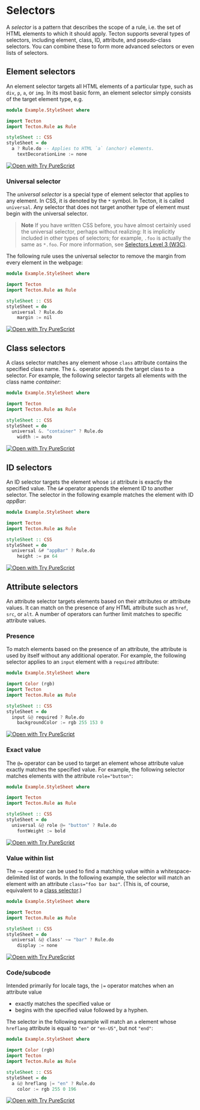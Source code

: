 # Selectors

A _selector_ is a pattern that describes the scope of a rule, i.e. the set of HTML elements to which it should apply. Tecton supports several types of selectors, including element, class, ID, attribute, and pseudo-class selectors. You can combine these to form more advanced selectors or even lists of selectors.

## Element selectors

An element selector targets all HTML elements of a particular type, such as `div`, `p`, `a`, or `img`. In its most basic form, an element selector simply consists of the target element type, e.g.

```haskell
module Example.StyleSheet where

import Tecton
import Tecton.Rule as Rule

styleSheet :: CSS
styleSheet = do
  a ? Rule.do -- Applies to HTML `a` (anchor) elements.
    textDecorationLine := none
```

[![Open with Try PureScript](https://shields.io/badge/-Open%20in%20Try%20PureScript-303748?logo=data:image/png;base64,iVBORw0KGgoAAAANSUhEUgAAABAAAAAQCAYAAAAf8/9hAAAAAXNSR0IArs4c6QAAAERlWElmTU0AKgAAAAgAAYdpAAQAAAABAAAAGgAAAAAAA6ABAAMAAAABAAEAAKACAAQAAAABAAAAEKADAAQAAAABAAAAEAAAAAA0VXHyAAAArElEQVQ4EeWRzQ6CMBCECSJnwOfiwN2YmCgn49F49cnrzNLdDFhfQDdpd+fbH2hbVf9lKaUaizZ/PTmSByv53I5AO8FjcQgKWqyXFGrYs0nAFEMAn0wEKARIN45ZSzMNfza1bHu4u2gNOzYIuFDMDnKyc73xN2gOdzv51w2YWKbHbzpTn7sfwQAmH0mIuHe98bzYNho1QGKUYr41n6xkg/atYlRfc0e9Svy+eAM93kRyOW/z2AAAAABJRU5ErkJggg==&style=flat)](https://try.purescript.org/?code=LYewJgrgNgpgBAUQB4ENgAdYDoDKAXAT1hwAsYY84B3MgJxgCgGBLDEWygBXqgjHgAUAVQB2zPABo4AgCQBKKQIA8APjlyWbDogBmOmAGNKAhHsN4NrdO0oAVWgU4R6OA7Wbpj9Ef1py4KADOcPaOzjCu7p6a1tqigSj6WADCIDC0BoIQIgn6qemZGjE2IeYgIsXatmUiWABK0PBBcA2wTIGExGQUcABcvXDJODgMHUQR3ZQAvHBgIAxwAXAA-C2NWHNwALRbcACC6JjMMMF4IHAAErYAsgAycAAGKA-SKCIGJOz+MLDAMCJ4QJYBaLOB4GBIPAAEUM7BQeGY5VuzBE8F6MxE5UYDGAKBRfQGpn0RjgonEOLxIjgUxBoScLjcHjwWG8vhBixkcGyuRg+QyjFBcE5cAAREp0PQVEoDOAYCoRXBVHBWelSORKBKKIQ4GMuurFSpRUoAPQy-hS42a+VAA)

### Universal selector

The _universal selector_ is a special type of element selector that applies to any element. In CSS, it is denoted by the `*` symbol. In Tecton, it is called `universal`. Any selector that does not target another type of element must begin with the universal selector.

> **Note**
> If you have written CSS before, you have almost certainly used the universal selector, perhaps without realizing: It is implicitly included in other types of selectors; for example, `.foo` is actually the same as `*.foo`. For more information, see [Selectors Level 3 (W3C)](https://www.w3.org/TR/selectors-3/#universal-selector).

The following rule uses the universal selector to remove the margin from every element in the webpage:

```haskell
module Example.StyleSheet where

import Tecton
import Tecton.Rule as Rule

styleSheet :: CSS
styleSheet = do
  universal ? Rule.do
    margin := nil
```

[![Open with Try PureScript](https://shields.io/badge/-Open%20in%20Try%20PureScript-303748?logo=data:image/png;base64,iVBORw0KGgoAAAANSUhEUgAAABAAAAAQCAYAAAAf8/9hAAAAAXNSR0IArs4c6QAAAERlWElmTU0AKgAAAAgAAYdpAAQAAAABAAAAGgAAAAAAA6ABAAMAAAABAAEAAKACAAQAAAABAAAAEKADAAQAAAABAAAAEAAAAAA0VXHyAAAArElEQVQ4EeWRzQ6CMBCECSJnwOfiwN2YmCgn49F49cnrzNLdDFhfQDdpd+fbH2hbVf9lKaUaizZ/PTmSByv53I5AO8FjcQgKWqyXFGrYs0nAFEMAn0wEKARIN45ZSzMNfza1bHu4u2gNOzYIuFDMDnKyc73xN2gOdzv51w2YWKbHbzpTn7sfwQAmH0mIuHe98bzYNho1QGKUYr41n6xkg/atYlRfc0e9Svy+eAM93kRyOW/z2AAAAABJRU5ErkJggg==&style=flat)](https://try.purescript.org/?code=LYewJgrgNgpgBAUQB4ENgAdYDoDKAXAT1hwAsYY84B3MgJxgCgGBLDEWygBXqgjHgAUAVQB2zPABo4AgCQBKKQIA8APjlyWbDogBmOmAGNKAhHsN4NrdO0oAVWgU4R6OA7Wbpj9Ef1py4KADOcPaOzjCu7p6a1tqigSj6WADCIDC0BoIQIgn6qemZGjE2IeYgIsXatmUiWABK0PBBcA2wTIGExGQUcABcvXDJODgMHUQR3ZQAvHBgIAxwcNnMAG7pCVBwAPwtjVhzC4twwCi0AObMIn0zYlBMJ5d9A6b6RnCi4gwPV1OHoU4uNwePBYby+Q6LGRLHKJGD5DKMI5wKFwABESnQ9BUSgM4BgKlRcFUcDB6VI5EomIohDgYy6FKJKjRSgA9Lj+NiWVSCUA)

## Class selectors

A class selector matches any element whose `class` attribute contains the specified class name. The `&.` operator appends the target class to a selector. For example, the following selector targets all elements with the class name _container_:

```haskell
module Example.StyleSheet where

import Tecton
import Tecton.Rule as Rule

styleSheet :: CSS
styleSheet = do
  universal &. "container" ? Rule.do
    width := auto
```

[![Open with Try PureScript](https://shields.io/badge/-Open%20in%20Try%20PureScript-303748?logo=data:image/png;base64,iVBORw0KGgoAAAANSUhEUgAAABAAAAAQCAYAAAAf8/9hAAAAAXNSR0IArs4c6QAAAERlWElmTU0AKgAAAAgAAYdpAAQAAAABAAAAGgAAAAAAA6ABAAMAAAABAAEAAKACAAQAAAABAAAAEKADAAQAAAABAAAAEAAAAAA0VXHyAAAArElEQVQ4EeWRzQ6CMBCECSJnwOfiwN2YmCgn49F49cnrzNLdDFhfQDdpd+fbH2hbVf9lKaUaizZ/PTmSByv53I5AO8FjcQgKWqyXFGrYs0nAFEMAn0wEKARIN45ZSzMNfza1bHu4u2gNOzYIuFDMDnKyc73xN2gOdzv51w2YWKbHbzpTn7sfwQAmH0mIuHe98bzYNho1QGKUYr41n6xkg/atYlRfc0e9Svy+eAM93kRyOW/z2AAAAABJRU5ErkJggg==&style=flat)](https://try.purescript.org/?code=LYewJgrgNgpgBAUQB4ENgAdYDoDKAXAT1hwAsYY84B3MgJxgCgGBLDEWygBXqgjHgAUAVQB2zPABo4AgCQBKKQIA8APjlyWbDogBmOmAGNKAhHsN4NrdO0oAVWgU4R6OA7Wbpj9Ef1py4KADOcPaOzjCu7p6a1tqigSj6WADCIDC0BoIQIgn6qemZGjE2IeYgIsXatmUiWABK0PBBcA2wTIGExGQUcABcvXDJODgMHUQR3ZQAvHBgIAxwcNnMAG7pCVBwAGRYcABEBuV4KMwi6XtwAPwtjVhzC4vUzGB4JH0zKBB48wzAJyJ9AamfRGOCicS-f5wKYPUJOFxuDx4LDeXwPRYyJY5RIwfIZRiPOCY-ZKdD0FRKQ78FQXVRwVHpUjkShkiiEOBjLrMuB0vZKAD0VJgFP5rJpQA)

## ID selectors

An ID selector targets the element whose `id` attribute is exactly the specified value. The `&#` operator appends the element ID to another selector. The selector in the following example matches the element with ID _appBar_:

```haskell
module Example.StyleSheet where

import Tecton
import Tecton.Rule as Rule

styleSheet :: CSS
styleSheet = do
  universal &# "appBar" ? Rule.do
    height := px 64
```

[![Open with Try PureScript](https://shields.io/badge/-Open%20in%20Try%20PureScript-303748?logo=data:image/png;base64,iVBORw0KGgoAAAANSUhEUgAAABAAAAAQCAYAAAAf8/9hAAAAAXNSR0IArs4c6QAAAERlWElmTU0AKgAAAAgAAYdpAAQAAAABAAAAGgAAAAAAA6ABAAMAAAABAAEAAKACAAQAAAABAAAAEKADAAQAAAABAAAAEAAAAAA0VXHyAAAArElEQVQ4EeWRzQ6CMBCECSJnwOfiwN2YmCgn49F49cnrzNLdDFhfQDdpd+fbH2hbVf9lKaUaizZ/PTmSByv53I5AO8FjcQgKWqyXFGrYs0nAFEMAn0wEKARIN45ZSzMNfza1bHu4u2gNOzYIuFDMDnKyc73xN2gOdzv51w2YWKbHbzpTn7sfwQAmH0mIuHe98bzYNho1QGKUYr41n6xkg/atYlRfc0e9Svy+eAM93kRyOW/z2AAAAABJRU5ErkJggg==&style=flat)](https://try.purescript.org/?code=LYewJgrgNgpgBAUQB4ENgAdYDoDKAXAT1hwAsYY84B3MgJxgCgGBLDEWygBXqgjHgAUAVQB2zPABo4AgCQBKKQIA8APjlyWbDogBmOmAGNKAhHsN4NrdO0oAVWgU4R6OA7Wbpj9Ef1py4KADOcPaOzjCu7p6a1tqigSj6WADCIDC0BoIQIgn6qemZGjE2IeYgIsXatmUiWABK0PBBcA2wTIGExGQUcABcvXDJODgMHUQR3ZQAvHBgIAxwcNnMAG7pCVBwAGQAxHAARCjo6ABCKLT7cAD8LY1YcwuLcGTMAOYklL0z6EhwAGwAFiYwBQzBEfQGpn0RjgonEDBBYLgU0eoScLjcHjwWG8vkeixkSxyiRg+QyjCecEJByU6HoKiUBnAMBUl1UcFx6VI5EodIohDgYy6PLg7P2SgA9Ez+AyJXzWUA)

## Attribute selectors

An attribute selector targets elements based on their attributes or attribute values. It can match on the presence of any HTML attribute such as `href`, `src`, or `alt`. A number of operators can further limit matches to specific attribute values.

### Presence

To match elements based on the presence of an attribute, the attribute is used by itself without any additional operator. For example, the following selector applies to an `input` element with a `required` attribute:

```haskell
module Example.StyleSheet where

import Color (rgb)
import Tecton
import Tecton.Rule as Rule

styleSheet :: CSS
styleSheet = do
  input &@ required ? Rule.do
    backgroundColor := rgb 255 153 0
```

[![Open with Try PureScript](https://shields.io/badge/-Open%20in%20Try%20PureScript-303748?logo=data:image/png;base64,iVBORw0KGgoAAAANSUhEUgAAABAAAAAQCAYAAAAf8/9hAAAAAXNSR0IArs4c6QAAAERlWElmTU0AKgAAAAgAAYdpAAQAAAABAAAAGgAAAAAAA6ABAAMAAAABAAEAAKACAAQAAAABAAAAEKADAAQAAAABAAAAEAAAAAA0VXHyAAAArElEQVQ4EeWRzQ6CMBCECSJnwOfiwN2YmCgn49F49cnrzNLdDFhfQDdpd+fbH2hbVf9lKaUaizZ/PTmSByv53I5AO8FjcQgKWqyXFGrYs0nAFEMAn0wEKARIN45ZSzMNfza1bHu4u2gNOzYIuFDMDnKyc73xN2gOdzv51w2YWKbHbzpTn7sfwQAmH0mIuHe98bzYNho1QGKUYr41n6xkg/atYlRfc0e9Svy+eAM93kRyOW/z2AAAAABJRU5ErkJggg==&style=flat)](https://try.purescript.org/?code=LYewJgrgNgpgBAUQB4ENgAdYDoDKAXAT1hwAsYY84B3MgJxgCgGBLDEWygBXqgjHgAUAVQB2zPABo4AgCQBKKQIA8APjlyWbDogBmOmAGNKAhHsN4NrdO0oAVWgU4R6OA7Wbpj9Ef1py4KADOcPaOzjCu7p6a1tqigSj6WADCIDC0BoIQIgn6qemZGjE2cKlQ7NK0AOYARpZaduYgIsXatk0iWABK0PBBcD2wTIGExGQUcABck6U4OAwjRBHjlAC8cGAgDHBwzCLoEJQAZAACcPQAjhDM9GBwAPwDvVib2ztwNSgGANZVtCDZMBlCqTdbVGpwABMAFZoXAAIzQgDMcAADExgCg9lMZqZ9EY4KJxAxMdjVm9Qk4XG4PHgsN5fG8djI4NlcjB8hlGO84Cy4AAiJToegqJQGcAwFT8uCqc4wHzpUjkSjCiiEOCLMbKmUqAVKAD04v4ov1qqlQA)

### Exact value 

The `@=` operator can be used to target an element whose attribute value exactly matches the specified value. For example, the following selector matches elements with the attribute `role="button"`:

```haskell
module Example.StyleSheet where

import Tecton
import Tecton.Rule as Rule

styleSheet :: CSS
styleSheet = do
  universal &@ role @= "button" ? Rule.do
    fontWeight := bold
```

[![Open with Try PureScript](https://shields.io/badge/-Open%20in%20Try%20PureScript-303748?logo=data:image/png;base64,iVBORw0KGgoAAAANSUhEUgAAABAAAAAQCAYAAAAf8/9hAAAAAXNSR0IArs4c6QAAAERlWElmTU0AKgAAAAgAAYdpAAQAAAABAAAAGgAAAAAAA6ABAAMAAAABAAEAAKACAAQAAAABAAAAEKADAAQAAAABAAAAEAAAAAA0VXHyAAAArElEQVQ4EeWRzQ6CMBCECSJnwOfiwN2YmCgn49F49cnrzNLdDFhfQDdpd+fbH2hbVf9lKaUaizZ/PTmSByv53I5AO8FjcQgKWqyXFGrYs0nAFEMAn0wEKARIN45ZSzMNfza1bHu4u2gNOzYIuFDMDnKyc73xN2gOdzv51w2YWKbHbzpTn7sfwQAmH0mIuHe98bzYNho1QGKUYr41n6xkg/atYlRfc0e9Svy+eAM93kRyOW/z2AAAAABJRU5ErkJggg==&style=flat)](https://try.purescript.org/?code=LYewJgrgNgpgBAUQB4ENgAdYDoDKAXAT1hwAsYY84B3MgJxgCgGBLDEWygBXqgjHgAUAVQB2zPABo4AgCQBKKQIA8APjlyWbDogBmOmAGNKAhHsN4NrdO0oAVWgU4R6OA7Wbpj9Ef1py4KADOcPaOzjCu7p6a1tqigSj6WADCIDC0BoIQIgn6qemZGjE2IeYgIsXatmUiWABK0PBBcA2wTIGExGQUcABcvXDJODgMHUQR3ZQAvHBgIAxwcNnMAG7pCVBwAGQAAnC0ILBwOzMARABGEHh45adwAPwtjVhzC4twOuV4AOowzADmJEovRm50OYCYwBQzBEfQGpn0RjgonEDChMLgUzeoScLjcHjwWG8vjeixkSxyiRg+QyjHecHJcFOSnQ9BUSgM4BgKjuqn2MB86VI5EorIohDgYy6IrgfOZAHpOfx2fKxTygA)

### Value within list

The `~=` operator can be used to find a matching value within a whitespace-delimited list of words. In the following example, the selector will match an element with an attribute `class="foo bar baz"`. (This is, of course, equivalent to a [class selector](#class-selectors).)

```haskell
module Example.StyleSheet where

import Tecton
import Tecton.Rule as Rule

styleSheet :: CSS
styleSheet = do
  universal &@ class' ~= "bar" ? Rule.do
    display := none
```

[![Open with Try PureScript](https://shields.io/badge/-Open%20in%20Try%20PureScript-303748?logo=data:image/png;base64,iVBORw0KGgoAAAANSUhEUgAAABAAAAAQCAYAAAAf8/9hAAAAAXNSR0IArs4c6QAAAERlWElmTU0AKgAAAAgAAYdpAAQAAAABAAAAGgAAAAAAA6ABAAMAAAABAAEAAKACAAQAAAABAAAAEKADAAQAAAABAAAAEAAAAAA0VXHyAAAArElEQVQ4EeWRzQ6CMBCECSJnwOfiwN2YmCgn49F49cnrzNLdDFhfQDdpd+fbH2hbVf9lKaUaizZ/PTmSByv53I5AO8FjcQgKWqyXFGrYs0nAFEMAn0wEKARIN45ZSzMNfza1bHu4u2gNOzYIuFDMDnKyc73xN2gOdzv51w2YWKbHbzpTn7sfwQAmH0mIuHe98bzYNho1QGKUYr41n6xkg/atYlRfc0e9Svy+eAM93kRyOW/z2AAAAABJRU5ErkJggg==&style=flat)](https://try.purescript.org/?code=LYewJgrgNgpgBAUQB4ENgAdYDoDKAXAT1hwAsYY84B3MgJxgCgGBLDEWygBXqgjHgAUAVQB2zPABo4AgCQBKKQIA8APjlyWbDogBmOmAGNKAhHsN4NrdO0oAVWgU4R6OA7Wbpj9Ef1py4KADOcPaOzjCu7p6a1tqigSj6WADCIDC0BoIQIgn6qemZGjE2IeYgIsXatmUiWABK0PBBcA2wTIGExGQUcABcvXDJODgMHUQR3ZQAvHBgIAxwcNnMAG7pCVBwAGQAAnAGUEGBAORwAH4zAEQARii0l3AA-C2NWHMLi7PMgZgoBH0zETlRgMYAoZgiPoDUz6IxwUTiUHgyFTD6hJwuNwePBYby+D6LGRLHKJGD5DKMT5wIlwS5KdD0FRKAzgGAqB6qOB49KkciUBkUQhwMZdPlwTl0gD0LP4TMlAvZQA)

### Code/subcode

Intended primarily for locale tags, the `|=` operator matches when an attribute value
- exactly matches the specified value or
- begins with the specified value followed by a hyphen.

The selector in the following example will match an `a` element whose `hreflang` attribute is equal to `"en"` or `"en-US"`, but not `"end"`:

```haskell
module Example.StyleSheet where

import Color (rgb)
import Tecton
import Tecton.Rule as Rule

styleSheet :: CSS
styleSheet = do
  a &@ hreflang |= "en" ? Rule.do
    color := rgb 255 0 196
```

[![Open with Try PureScript](https://shields.io/badge/-Open%20in%20Try%20PureScript-303748?logo=data:image/png;base64,iVBORw0KGgoAAAANSUhEUgAAABAAAAAQCAYAAAAf8/9hAAAAAXNSR0IArs4c6QAAAERlWElmTU0AKgAAAAgAAYdpAAQAAAABAAAAGgAAAAAAA6ABAAMAAAABAAEAAKACAAQAAAABAAAAEKADAAQAAAABAAAAEAAAAAA0VXHyAAAArElEQVQ4EeWRzQ6CMBCECSJnwOfiwN2YmCgn49F49cnrzNLdDFhfQDdpd+fbH2hbVf9lKaUaizZ/PTmSByv53I5AO8FjcQgKWqyXFGrYs0nAFEMAn0wEKARIN45ZSzMNfza1bHu4u2gNOzYIuFDMDnKyc73xN2gOdzv51w2YWKbHbzpTn7sfwQAmH0mIuHe98bzYNho1QGKUYr41n6xkg/atYlRfc0e9Svy+eAM93kRyOW/z2AAAAABJRU5ErkJggg==&style=flat)](https://try.purescript.org/?code=LYewJgrgNgpgBAUQB4ENgAdYDoDKAXAT1hwAsYY84B3MgJxgCgGBLDEWygBXqgjHgAUAVQB2zPABo4AgCQBKKQIA8APjlyWbDogBmOmAGNKAhHsN4NrdO0oAVWgU4R6OA7Wbpj9Ef1py4KADOcPaOzjCu7p6a1tqigSj6WADCIDC0BoIQIgn6qemZGjE2cKlQ7NK0AOYARpZaduYgIsXatk0iWABK0PBBcD2wTIGExGQUcABck6U4OAwjRBHjlAC8cGAgDHABcABkAAJwJPQ6UCgiVXAAPusARDAid3AA-AO9WJvbO3AGIOW0Kbrao1OAAJgArBC4AAGOAARgAnAA2JjAFDMERTGamfRGOCicQMdGYuCrb6hJwuNwePBYby+b47GRwbK5GD5DKMH5wFlwO5KdD0FRKP78FTPVRwBnpUjkShCiiEOCLMbyuBSgUAejFMBFWsVEqAA)
